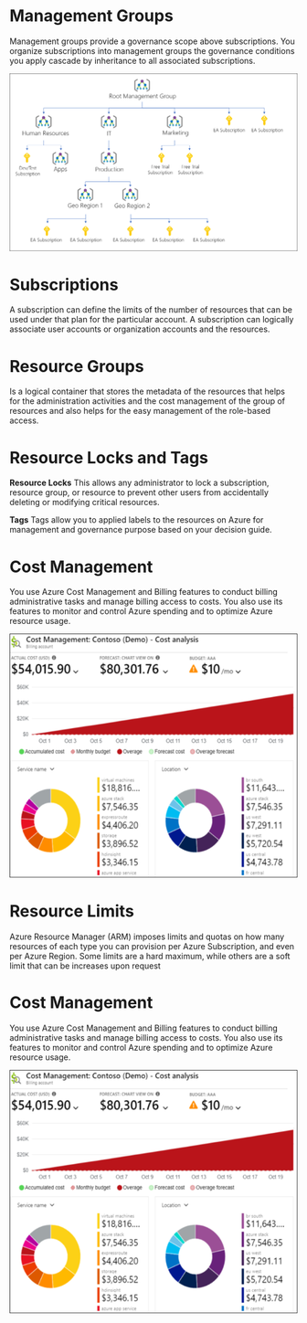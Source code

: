 # Management Groups
Management groups provide a governance scope above subscriptions. You organize subscriptions into management groups the governance conditions you apply cascade by inheritance to all associated subscriptions.

<p align=center>
<img src="../assets/tree.png" alt="Management Groups" title="Management Groups"> </p>

# Subscriptions
A subscription can define the limits of the number of resources that can be used under that plan for the particular account. A subscription can logically associate user accounts or organization accounts and the resources.

# Resource Groups
Is a logical container that stores the metadata of the resources that helps for the administration activities and the cost management of the group of resources and also helps for the easy management of the role-based access.

# Resource Locks and Tags

**Resource Locks**
This allows any administrator to lock a subscription, resource group, or resource to prevent other users from accidentally deleting or modifying critical resources.

**Tags**
Tags allow you to applied labels to the resources on Azure for management and governance purpose based on your decision guide.

# Cost Management

You use Azure Cost Management and Billing features to conduct billing administrative tasks and manage billing access to costs. You also use its features to monitor and control Azure spending and to optimize Azure resource usage.

<p align=center>
<img src="../assets/cost-management.png" alt="Azure Cost Management" title="Azure Cost Management"> </p>

# Resource Limits

<stromg>Azure Resource Manager (ARM)</stromg> imposes limits and quotas on how many resources of each type you can provision per Azure Subscription, and even per Azure Region. Some limits are a hard maximum, while others are a soft limit that can be increases upon request

# Cost Management

You use Azure Cost Management and Billing features to conduct billing administrative tasks and manage billing access to costs. You also use its features to monitor and control Azure spending and to optimize Azure resource usage.

<p align=center>
<img src="../assets/cost-management.png" alt="Azure Cost Management" title="Azure Cost Management"> </p>